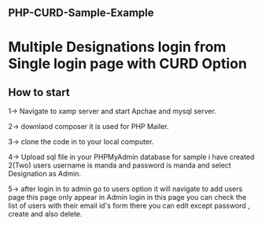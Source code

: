 ## PHP-CURD-Sample-Example

# Multiple Designations login from Single login page with CURD Option

## How to start

<p>1-> Navigate to xamp server and start Apchae and mysql server.</p>
<p>2-> downlaod composer it is used for PHP Mailer.</p>
<p>3-> clone the code in to your local computer.</p>
<p>4-> Upload sql file in your PHPMyAdmin database for sample i have created 2(Two) users username is manda and password is manda and select Designation as Admin.</p>
<p>5-> after login in to admin go to users option it will navigate to add users page this page only appear in Admin login in this page you can check the list of users with their email id's form there you can edit except password , create and also delete.</p>
